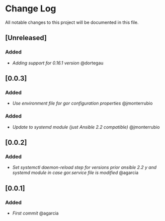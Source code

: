 # Change Log
All notable changes to this project will be documented in this file.

## [Unreleased]
### Added
- *Adding support for 0.16.1 version* @dortegau

## [0.0.3]
### Added
- *Use environment file for gor configuration properties* @jmonterrubio

### Added
- *Update to systemd module (just Ansible 2.2 compatible)* @jmonterrubio

## [0.0.2]
### Added
- *Set systemctl daemon-reload step for versions prior ansible 2.2 y and systemd module in case gor.service file is modified* @agarcia

## [0.0.1]
### Added
- *First commit* @agarcia
